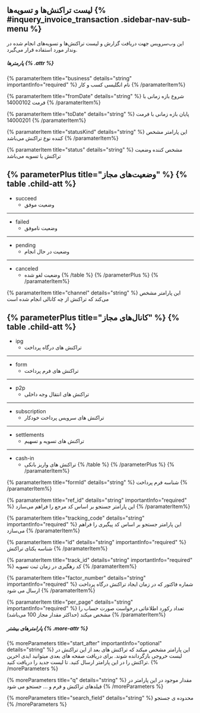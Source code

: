 ##  لیست تراکنش‌ها و تسویه‌ها {% #inquery_invoice_transaction .sidebar-nav-sub-menu %}
این وب‌سرویس جهت دریافت گزارش و لیست تراکنش‌ها و تسویه‌های انجام شده در وندار مورد استفاده قرار می‌گیرد.

##### پارمترها {% .attr %}

{% paramaterItem title="business" details="string" importantInfo="required" %}
نام انگلیسی کسب و کار
{% /paramaterItem%}

{% paramaterItem title="fromDate" details="string" %}
شروع بازه زمانی با فرمت 14000102
{% /paramaterItem%}

{% paramaterItem title="toDate" details="string" %}
پایان بازه زمانی با فرمت 14000201
{% /paramaterItem%}

{% paramaterItem title="statusKind" details="string" %}
این پارامتر مشخص کننده نوع تراکنش می‌باشد
{% /paramaterItem%}

{% paramaterItem title="status" details="string" %}
مشخص کننده وضعیت تراکنش یا تسویه می‌باشد

{% parameterPlus title="وضعیت‌های مجاز" %}
{% table .child-att %}
 ---
* succeed
    *  وضعیت موفق
---
* failed
    * وضعیت نا‌موفق
---
* pending
    * وضعیت در حال انجام
---
* canceled
    *	 وضعیت لغو شده
{% /table %}
{% /parameterPlus %}
{% /paramaterItem%}

{% paramaterItem title="channel" details="string" %}
این پارامتر مشخص می‌کند که تراکنش از چه کانالی انجام شده است

{% parameterPlus title="کانال‌های مجاز" %}
{% table .child-att %}
 ---
* ipg
    * تراکنش های درگاه پرداخت
 ---
* form
    * تراکنش های فرم پرداخت
---
* p2p
    * تراکنش های انتقال وجه داخلی
---
* subscription
    * تراکنش های سرویس پرداخت خودکار
---
* settlements
    * تراکنش های تسویه و تسهیم
---
* cash-in 
    * تراکنش های واریز بانکی
{% /table %}
{% /parameterPlus %}
{% /paramaterItem%}

{% paramaterItem title="formId" details="string" %}
شناسه فرم پرداخت
{% /paramaterItem%}

{% paramaterItem title="ref_id" details="string" importantInfo="required" %}
این پارامتر جستجو بر اساس کد مرجع را فراهم می‌سازد
{% /paramaterItem%}

{% paramaterItem title="tracking_code" details="string" importantInfo="required" %}
این پارامتر جستجو بر اساس کد پیگیری را فراهم می‌سازد
{% /paramaterItem%}

{% paramaterItem title="id" details="string" importantInfo="required" %}
شناسه یکتای تراکنش
{% /paramaterItem%}

{% paramaterItem title="track_id" details="string" importantInfo="required" %}
کد رهگیری در زمان ثبت تسویه
{% /paramaterItem%}

{% paramaterItem title="factor_number" details="string" importantInfo="required" %}
شماره فاکتور که در زمان ایجاد تراکنش درگاه پرداخت ارسال می شود
{% /paramaterItem%}

{% paramaterItem title="per_page" details="string" importantInfo="required" %}
 تعداد رکورد اطلاعاتی درخواست صورت حساب را مشخص میکند (حداکثر مقدار مجاز 100 می‌باشد)
{% /paramaterItem%}


##### پارامترهای بیشتر {% .more-attr %}

{% moreParameters title="start_after"  importantInfo="optional" details="string" %}
این پارامتر مشخص میکند که تراکنش های بعد از این تراکنش در لیست خروجی بازگردانده شوند. برای دریافت صفحه های بعدی میتوانید ایدی اخرین تراکنش را در این پارامتر ارسال کنید. تا لیست جدید را دریافت کنید.
{% /moreParameters %}

{% moreParameters title="q" details="string" %}
مقدار موجود در این پارامتر در فیلدهای تراکنش و فرم و ... جستجو می شود
{% /moreParameters %}

{% moreParameters title="search_field" details="string" %}
محدوده ی جستجو
{% /moreParameters %}
